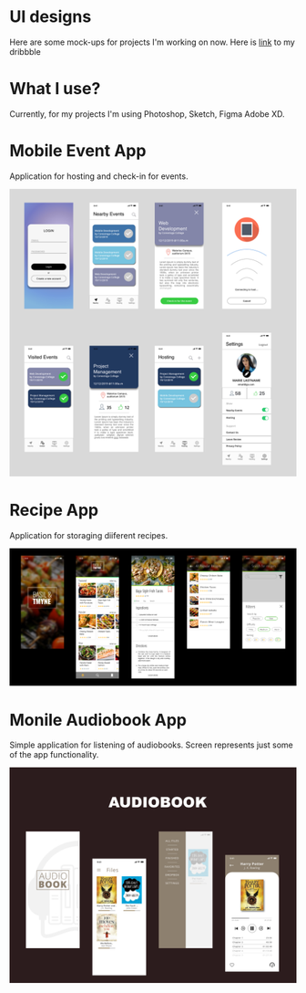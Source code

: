 # UI designs
Here are some mock-ups for projects I'm working on now. Here is [link](https://dribbble.com/biesiedina) to my dribbble

# What I use?
Currently, for my projects I'm using Photoshop, Sketch, Figma Adobe XD.

# Mobile Event App
Application for hosting and check-in for events.

<p align="center">
  <img src="https://github.com/albiesiedina/UIConcepts/blob/master/Event.jpg">
</p>

# Recipe App
Application for storaging diiferent recipes.
<p align="center">
  <img src="https://github.com/albiesiedina/UIConcepts/blob/master/recipe.jpg">
</p>

# Monile Audiobook App
Simple application for listening of audiobooks. Screen represents just some of the app functionality. 

<p align="center">
  <img src="https://github.com/albiesiedina/UIConcepts/blob/master/audiobook.jpg">
</p>
